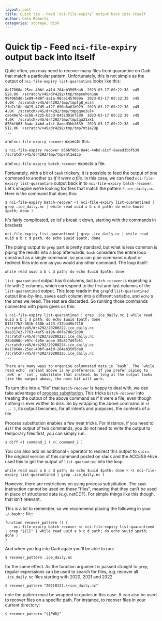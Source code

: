 ```yaml
---
layout: post
title: Quick tip - Feed `nci-file-expiry` output back into itself
author: Dale Roberts
categories: storage, disk
---
```


# Quick tip - Feed `nci-file-expiry` output back into itself

Quite often, you may need to recover many files from quarantine on Gadi that match a particular pattern. Unfortunately, this is not simple as the output of `nci-file-expiry list-quarantine` looks like this:
```
8a17868a-25ec-40bf-a41d-264eb3505da8  2023-03-17 00:22:38  v45     528.0K  /scratch/v45/dr4292/tmp/tmpsuh6nuuu
994065d8-1e09-488f-aa1a-90ca1457609a  2023-03-17 00:22:38  v45       4.0K  /scratch/v45/dr4292/tmp/tmpfg8_ecs4
2fb7c18c-d415-47d5-a127-690a6a02d929  2023-03-17 00:22:38  v45       4.0K  /scratch/v45/dr4292/tmp/tmpgqno3ul4
ca649efd-ecbb-4225-b5cd-0432d916f280  2023-03-17 00:22:38  v45       4.0K  /scratch/v45/dr4292/tmp/tmp2qa21xk1
856bf663-8a4c-44bd-a1cf-8aeed3bbf639  2023-03-17 00:22:38  v45     512.0K  /scratch/v45/dr4292/tmp/tmp7mt1e23p
...
```
and `nci-file-expiry recover` expects this:
```
$ nci-file-expiry recover 856bf663-8a4c-44bd-a1cf-8aeed3bbf639 /scratch/v45/dr4292/tmp/tmp7mt1e23p
```
and `nci-file-expiry batch-recover` expects a file.

Fortunately, with a bit of `bash` trickery, it is possible to feed the output of one command to another _as if it were a file_. In this case, we can feed `nci-file-expiry list-quarantine` output back in to `nci-file-expiry batch-recover`. Let's imagine we're looking for files that match the pattern `*.ice_daily.nc`. Here is the command that does this:
```
$ nci-file-expiry batch-recover <( nci-file-expiry list-quarantined | grep .ice_daily.nc | while read uuid a b c d path; do echo $uuid $path; done )
```
It's fairly complicated, so let's break it down, starting with the commands in brackets:
```
nci-file-expiry list-quarantined | grep .ice_daily.nc | while read uuid a b c d path; do echo $uuid $path; done
```
The piping output to `grep` part is pretty standard, but what is less common is piping the results into a loop afterwards. `bash` considers the entire loop construct as a single command, so you can pipe command output or redirect files into one as you would any other command. The loop itself:
```
while read uuid a b c d path; do echo $uuid $path; done
```
`list-quarantined` output has 6 columns, but `batch-recover` is expecting a file with 2 columns, which correspond to the first and last columns of the `list-quarantined` output. This loop reads in the `grep`'d `list-quarantined` output line-by-line, saves each column into a different variable, and `echo`'s the ones we need. The rest are discarded. So running those commands connected with pipes gives us this:
```
$ nci-file-expiry list-quarantined | grep .ice_daily.nc | while read uuid a b c d path; do echo $uuid $path; done
813ff7b2-381b-430b-a423-f32b449bf710 /scratch/v45/dr4292/20200222.ice_daily.nc
9aa317e3-7763-4af5-a19b-d07a7d6c2d90 /scratch/v45/dr4292/20200223.ice_daily.nc
28b0d00c-e9fc-4e5e-adae-39a817d0fb51 /scratch/v45/dr4292/20200224.ice_daily.nc
8a17868a-25ec-40bf-a41d-264eb3505da8 /scratch/v45/dr4292/20200225.ice_daily.nc
...
```
```{note}
There are many ways to organise columnated data in `bash`. The `while read echo` variant above is my preference. If you prefer piping to `awk` or `cut`, substitute that instead. As long as the output looks like the output above, the next bit will work.
```
To turn this into a "file" that `batch-recover` is happy to deal with, we can take advantage of [process substitution](https://en.wikipedia.org/wiki/Process_substitution). This tricks `batch-recover` into treating the output of the above command as if it were a file, even though nothing is ever written to disk. So by wrapping the above command in `<( ... )`, its output becomes, for all intents and purposes, the contents of a file.

Process substitution enables a few neat tricks. For instance, if you need to `diff` the output of two commands, you do not need to write the output to temporary files first, you can simply run:
```
$ diff <( command_1 ) <( command_2 )
```
You can also add an additional `<` operator to redirect this output to `stdin`. The original version of this command posted on slack and the ACCESS-Hive used this to get the output of `list-quarantine` into the loop.
```
while read uuid a b c d path; do echo $uuid $path; done < <( nci-file-expiry list-quarantined | grep .ice_daily.nc )
```
However, there are restrictions on using process substitution. The `seek` instruction cannot be used on these "files", meaning that they can't be used in place of structured data (e.g. netCDF). For simple things like this though, that isn't relevant.

This is a lot to remember, so we recommend placing the following in your `~/.bashrc` file:
```
function recover_pattern () {
    nci-file-expiry batch-recover <( nci-file-expiry list-quarantined | grep "${1}" | while read uuid a b c d path; do echo $uuid $path; done )
}
```
And when you log into Gadi again you'll be able to run:
```
$ recover_pattern .ice_daily.nc
```
for the same effect. As the function argument is passed straight to `grep`, regular expressions can be used to search for files, e.g. recover all `.ice_daily.nc` files starting with 2020, 2021 and 2022
```
$ recover_pattern "202[012].\+ice_daily.nc"
```
note the pattern must be wrapped in quotes in this case. It can also be used to recover files on a specific path. For instance, to recover files in your current directory:
```
$ recover_pattern "${PWD}"
```
